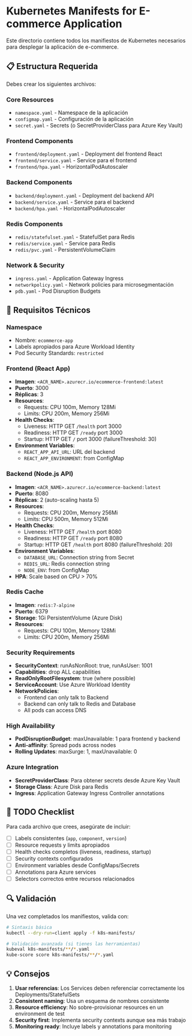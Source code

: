 # Kubernetes Manifests for E-commerce Application

Este directorio contiene todos los manifiestos de Kubernetes necesarios para desplegar la aplicación de e-commerce.

## 📋 Estructura Requerida

Debes crear los siguientes archivos:

### Core Resources
- `namespace.yaml` - Namespace de la aplicación
- `configmap.yaml` - Configuración de la aplicación
- `secret.yaml` - Secrets (o SecretProviderClass para Azure Key Vault)

### Frontend Components
- `frontend/deployment.yaml` - Deployment del frontend React
- `frontend/service.yaml` - Service para el frontend
- `frontend/hpa.yaml` - HorizontalPodAutoscaler

### Backend Components  
- `backend/deployment.yaml` - Deployment del backend API
- `backend/service.yaml` - Service para el backend
- `backend/hpa.yaml` - HorizontalPodAutoscaler

### Redis Components
- `redis/statefulset.yaml` - StatefulSet para Redis
- `redis/service.yaml` - Service para Redis
- `redis/pvc.yaml` - PersistentVolumeClaim

### Network & Security
- `ingress.yaml` - Application Gateway Ingress
- `networkpolicy.yaml` - Network policies para microsegmentación  
- `pdb.yaml` - Pod Disruption Budgets

## 🎯 Requisitos Técnicos

### Namespace
- Nombre: `ecommerce-app`
- Labels apropiados para Azure Workload Identity
- Pod Security Standards: `restricted`

### Frontend (React App)
- **Imagen**: `<ACR_NAME>.azurecr.io/ecommerce-frontend:latest`
- **Puerto**: 3000
- **Réplicas**: 3
- **Resources**:
  - Requests: CPU 100m, Memory 128Mi
  - Limits: CPU 200m, Memory 256Mi
- **Health Checks**:
  - Liveness: HTTP GET `/health` port 3000
  - Readiness: HTTP GET `/ready` port 3000
  - Startup: HTTP GET `/` port 3000 (failureThreshold: 30)
- **Environment Variables**:
  - `REACT_APP_API_URL`: URL del backend
  - `REACT_APP_ENVIRONMENT`: from ConfigMap

### Backend (Node.js API)
- **Imagen**: `<ACR_NAME>.azurecr.io/ecommerce-backend:latest`  
- **Puerto**: 8080
- **Réplicas**: 2 (auto-scaling hasta 5)
- **Resources**:
  - Requests: CPU 200m, Memory 256Mi
  - Limits: CPU 500m, Memory 512Mi
- **Health Checks**:
  - Liveness: HTTP GET `/health` port 8080
  - Readiness: HTTP GET `/ready` port 8080  
  - Startup: HTTP GET `/health` port 8080 (failureThreshold: 20)
- **Environment Variables**:
  - `DATABASE_URL`: Connection string from Secret
  - `REDIS_URL`: Redis connection string
  - `NODE_ENV`: from ConfigMap
- **HPA**: Scale based on CPU > 70%

### Redis Cache
- **Imagen**: `redis:7-alpine`
- **Puerto**: 6379
- **Storage**: 1Gi PersistentVolume (Azure Disk)
- **Resources**:
  - Requests: CPU 100m, Memory 128Mi
  - Limits: CPU 200m, Memory 256Mi

### Security Requirements
- **SecurityContext**: runAsNonRoot: true, runAsUser: 1001
- **Capabilities**: drop ALL capabilities
- **ReadOnlyRootFilesystem**: true (where possible)
- **ServiceAccount**: Use Azure Workload Identity
- **NetworkPolicies**:
  - Frontend can only talk to Backend
  - Backend can only talk to Redis and Database
  - All pods can access DNS

### High Availability
- **PodDisruptionBudget**: maxUnavailable: 1 para frontend y backend
- **Anti-affinity**: Spread pods across nodes
- **Rolling Updates**: maxSurge: 1, maxUnavailable: 0

### Azure Integration
- **SecretProviderClass**: Para obtener secrets desde Azure Key Vault
- **Storage Class**: Azure Disk para Redis
- **Ingress**: Application Gateway Ingress Controller annotations

## 📝 TODO Checklist

Para cada archivo que crees, asegúrate de incluir:

- [ ] Labels consistentes (`app`, `component`, `version`)
- [ ] Resource requests y limits apropiados
- [ ] Health checks completos (liveness, readiness, startup)
- [ ] Security contexts configurados
- [ ] Environment variables desde ConfigMaps/Secrets
- [ ] Annotations para Azure services
- [ ] Selectors correctos entre recursos relacionados

## 🔍 Validación

Una vez completados los manifiestos, valida con:

```bash
# Sintaxis básica
kubectl --dry-run=client apply -f k8s-manifests/

# Validación avanzada (si tienes las herramientas)
kubeval k8s-manifests/**/*.yaml
kube-score score k8s-manifests/**/*.yaml
```

## 💡 Consejos

1. **Usar referencias**: Los Services deben referenciar correctamente los Deployments/StatefulSets
2. **Consistent naming**: Usa un esquema de nombres consistente
3. **Resource efficiency**: No sobre-provisionar resources en un environment de test
4. **Security first**: Implementa security contexts aunque sea más trabajo
5. **Monitoring ready**: Incluye labels y annotations para monitoring